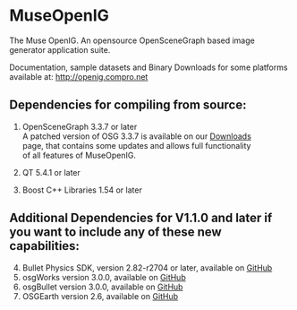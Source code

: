 # MuseOpenIG
The Muse OpenIG.  An opensource OpenSceneGraph based image generator application suite.

Documentation, sample datasets and Binary Downloads for some platforms available at: http://openig.compro.net

Dependencies for compiling from source:
--------------------------------------
1.  OpenSceneGraph 3.3.7 or later  
    A patched version of OSG 3.3.7 is available on our [Downloads](http://openig.compro.net/download-openig.html)  
    page, that contains some updates and allows full functionality  
    of all features of MuseOpenIG.  

2.  QT 5.4.1 or later
3.  Boost C++ Libraries 1.54 or later

Additional Dependencies for V1.1.0 and later if you want to include any of these new capabilities:
---------------------------------------------------------------------------------------
4. Bullet Physics SDK, version 2.82-r2704 or later, available on [GitHub](https://github.com/bulletphysics)
5. osgWorks version 3.0.0, available on [GitHub](https://github.com/mccdo/osgworks)
6. osgBullet version 3.0.0, available on [GitHub](https://github.com/mccdo/osgBullet)
7. OSGEarth version 2.6, available on [GitHub](https://github.com/gwaldron/osgearth)